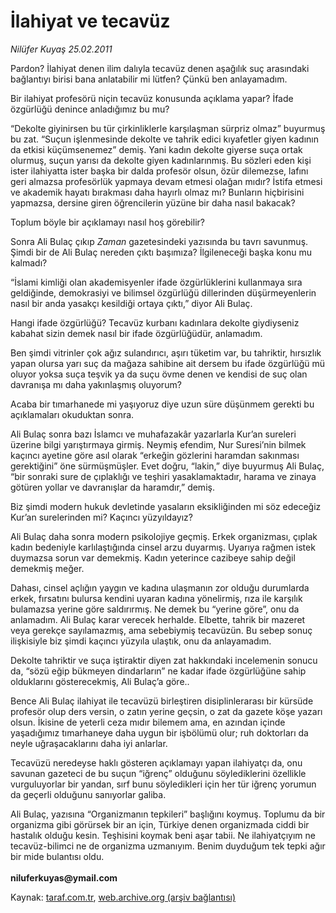 # İlahiyat ve tecavüz

*Nilüfer Kuyaş 25.02.2011*

<div class="yazi"><p>Pardon? İlahiyat denen ilim dalıyla tecavüz denen aşağılık suç arasındaki bağlantıyı birisi bana anlatabilir mi lütfen? Çünkü ben anlayamadım.</p>
<p>Bir ilahiyat profesörü niçin tecavüz konusunda açıklama yapar? İfade özgürlüğü denince anladığımız bu mu?</p>
<p>“Dekolte giyinirsen bu tür çirkinliklerle karşılaşman sürpriz olmaz” buyurmuş bu zat. “Suçun işlenmesinde dekolte ve tahrik edici kıyafetler giyen kadının da etkisi küçümsenemez” demiş. Yani kadın dekolte giyerse suça ortak olurmuş, suçun yarısı da dekolte giyen kadınlarınmış. Bu sözleri eden kişi ister ilahiyatta ister başka bir dalda profesör olsun, özür dilemezse, lafını geri almazsa profesörlük yapmaya devam etmesi olağan mıdır? İstifa etmesi ve akademik hayatı bırakması daha hayırlı olmaz mı? Bunların hiçbirisini yapmazsa, dersine giren öğrencilerin yüzüne bir daha nasıl bakacak? </p>
<p>Toplum böyle bir açıklamayı nasıl hoş görebilir?</p>
<p>Sonra Ali Bulaç çıkıp <i>Zaman</i> gazetesindeki yazısında bu tavrı savunmuş. Şimdi bir de Ali Bulaç nereden çıktı başımıza? İlgileneceği başka konu mu kalmadı?</p>
<p>“İslami kimliği olan akademisyenler ifade özgürlüklerini kullanmaya sıra geldiğinde, demokrasiyi ve bilimsel özgürlüğü dillerinden düşürmeyenlerin nasıl bir anda yasakçı kesildiği ortaya çıktı,” diyor Ali Bulaç.</p>
<p>Hangi ifade özgürlüğü? Tecavüz kurbanı kadınlara dekolte giydiyseniz kabahat sizin demek nasıl bir ifade özgürlüğüdür, anlamadım.</p>
<p>Ben şimdi vitrinler çok ağız sulandırıcı, aşırı tüketim var, bu tahriktir, hırsızlık yapan olursa yarı suç da mağaza sahibine ait dersem bu ifade özgürlüğü mü oluyor yoksa suça teşvik ya da suçu övme denen ve kendisi de suç olan davranışa mı daha yakınlaşmış oluyorum?</p>
<p>Acaba bir tımarhanede mi yaşıyoruz diye uzun süre düşünmem gerekti bu açıklamaları okuduktan sonra.</p>
<p>Ali Bulaç sonra bazı İslamcı ve muhafazakâr yazarlarla Kur’an sureleri üzerine bilgi yarıştırmaya girmiş. Neymiş efendim, Nur Suresi’nin bilmek kaçıncı ayetine göre asıl olarak “erkeğin gözlerini haramdan sakınması gerektiğini” öne sürmüşmüşler. Evet doğru, “lakin,” diye buyurmuş Ali Bulaç, “bir sonraki sure de çıplaklığı ve teşhiri yasaklamaktadır, harama ve zinaya götüren yollar ve davranışlar da haramdır,” demiş. </p>
<p>Biz şimdi modern hukuk devletinde yasaların eksikliğinden mi söz edeceğiz Kur’an surelerinden mi? Kaçıncı yüzyıldayız? </p>
<p>Ali Bulaç daha sonra modern psikolojiye geçmiş. Erkek organizması, çıplak kadın bedeniyle karlılaştığında cinsel arzu duyarmış. Uyarıya rağmen istek duymazsa sorun var demekmiş. Kadın yeterince cazibeye sahip değil demekmiş meğer.</p>
<p>Dahası, cinsel açlığın yaygın ve kadına ulaşmanın zor olduğu durumlarda erkek, fırsatını bulursa kendini uyaran kadına yönelirmiş, rıza ile karşılık bulamazsa yerine göre saldırırmış. Ne demek bu “yerine göre”, onu da anlamadım. Ali Bulaç karar verecek herhalde. Elbette, tahrik bir mazeret veya gerekçe sayılamazmış, ama sebebiymiş tecavüzün. Bu sebep sonuç ilişkisiyle biz şimdi kaçıncı yüzyıla ulaştık, onu da anlayamadım.</p>
<p>Dekolte tahriktir ve suça iştiraktir diyen zat hakkındaki incelemenin sonucu da, “sözü eğip bükmeyen dindarların” ne kadar ifade özgürlüğüne sahip olduklarını gösterecekmiş, Ali Bulaç’a göre..</p>
<p>Bence Ali Bulaç ilahiyat ile tecavüzü birleştiren disiplinlerarası bir kürsüde profesör olup ders versin, o zatın yerine geçsin, o zat da gazete köşe yazarı olsun. İkisine de yeterli ceza mıdır bilemem ama, en azından içinde yaşadığımız tımarhaneye daha uygun bir işbölümü olur; ruh doktorları da neyle uğraşacaklarını daha iyi anlarlar. </p>
<p>Tecavüzü neredeyse haklı gösteren açıklamayı yapan ilahiyatçı da, onu savunan gazeteci de bu suçun “iğrenç” olduğunu söylediklerini özellikle vurguluyorlar bir yandan, sırf bunu söyledikleri için her tür iğrenç yorumun da geçerli olduğunu sanıyorlar galiba.</p>
<p>Ali Bulaç, yazısına “Organizmanın tepkileri” başlığını koymuş. Toplumu da bir organizma gibi görürsek bir an için, Türkiye denen organizmada ciddi bir hastalık olduğu kesin. Teşhisini koymak beni aşar tabii. Ne ilahiyatçıyım ne tecavüz-bilimci ne de organizma uzmanıyım. Benim duyduğum tek tepki ağır bir mide bulantısı oldu.<br/><br/><b>niluferkuyas@ymail.com</b></p>
</div>

Kaynak: [taraf.com.tr](http://www.taraf.com.tr/nilufer-kuyas/makale-ilahiyat-ve-tecavuz.htm), [web.archive.org (arşiv bağlantısı)](http://web.archive.org/web/20131107153013/http://www.taraf.com.tr/nilufer-kuyas/makale-ilahiyat-ve-tecavuz.htm)
